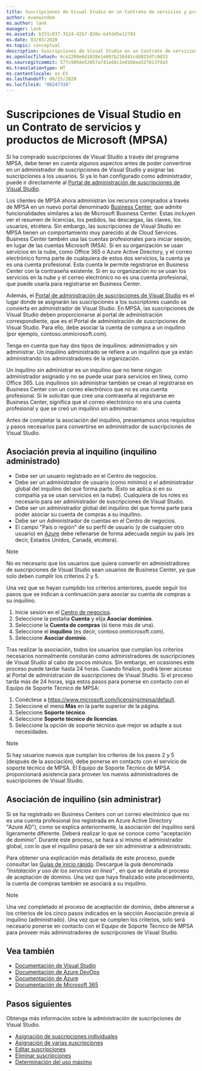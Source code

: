 ```yaml
---
title: Suscripciones de Visual Studio en un Contrato de servicios y productos de Microsoft (MPSA) | Microsoft Docs
author: evanwindom
ms.author: lank
manager: lank
ms.assetid: b331c837-3524-42b7-820e-b4fdd5e12793
ms.date: 03/03/2020
ms.topic: conceptual
description: Suscripciones de Visual Studio en un Contrato de servicios y productos de Microsoft (MPSA)
ms.openlocfilehash: 6ce2208e6d1028e1e697b216d41cdd825dfc0d33
ms.sourcegitcommit: 577c905de52057a741e68c2ed168ea527813fda5
ms.translationtype: HT
ms.contentlocale: es-ES
ms.lasthandoff: 08/15/2020
ms.locfileid: "88247316"
---
```

# <a name="visual-studio-subscriptions-in-a-microsoft-products-and-services-agreement-mpsa"></a>Suscripciones de Visual Studio en un Contrato de servicios y productos de Microsoft (MPSA)
Si ha comprado suscripciones de Visual Studio a través del programa MPSA, debe tener en cuenta algunos aspectos antes de poder convertirse en un administrador de suscripciones de Visual Studio y asignar las suscripciones a los usuarios. Si ya lo han configurado como administrador, puede ir directamente al [Portal de administración de suscripciones de Visual Studio](https://manage.visualstudio.com/).

Los clientes de MPSA ahora administran los recursos comprados a través de MPSA en un nuevo portal denominado [Business Center](https://businessaccount.microsoft.com/Customer), que admite funcionalidades similares a las de Microsoft Business Center. Estas incluyen ver el resumen de licencias, los pedidos, las descargas, las claves, los usuarios, etcétera. Sin embargo, las suscripciones de Visual Studio en MPSA tienen un comportamiento muy parecido al de Cloud Services. Business Center también usa las cuentas profesionales para iniciar sesión, en lugar de las cuentas Microsoft (MSA). Si en su organización se usan servicios en la nube, como Office 365 o Azure Active Directory, y el correo electrónico forma parte de cualquiera de estos dos servicios, la cuenta ya es una cuenta profesional. Esta cuenta le permite registrarse en Business Center con la contraseña existente. Si en su organización no se usan los servicios en la nube y el correo electrónico no es una cuenta profesional, que puede usarla para registrarse en Business Center.

Además, el [Portal de administración de suscripciones de Visual Studio](https://manage.visualstudio.com/) es el lugar donde se asignarán las suscripciones a los suscriptores cuando se convierta en administrador de Visual Studio. En MPSA, las suscripciones de Visual Studio deben proporcionarse al portal de administración correspondiente, que es el Portal de administración de suscripciones de Visual Studio. Para ello, debe asociar la cuenta de compra a un inquilino (por ejemplo, contoso.onmicrosoft.com).

Tenga en cuenta que hay dos tipos de inquilinos: administrados y sin administrar. Un inquilino administrado se refiere a un inquilino que ya están administrando los administradores de la organización.

Un inquilino sin administrar es un inquilino que no tiene ningún administrador asignado y no se puede usar para servicios en línea, como Office 365. Los inquilinos sin administrar también se crean al registrarse en Business Center con un correo electrónico que no es una cuenta profesional. Si le solicitan que cree una contraseña al registrarse en Business Center, significa que el correo electrónico no era una cuenta profesional y que se creó un inquilino sin administrar.

Antes de completar la asociación del inquilino, presentamos unos requisitos y pasos necesarios para convertirse en administrador de suscripciones de Visual Studio.

## <a name="pre-tenant-association-managed-tenant"></a>Asociación previa al inquilino (inquilino administrado)
- Debe ser un usuario registrado en el Centro de negocios.
- Debe ser un administrador de usuario (como mínimo) o el administrador global del inquilino del que forma parte. (Esto se aplica si en su compañía ya se usan servicios en la nube). Cualquiera de los roles es necesario para ser administrador de suscripciones de Visual Studio.
- Debe ser un administrador global del inquilino del que forma parte para poder asociar su cuenta de compras a su inquilino.
- Debe ser un Administrador de cuentas en el Centro de negocios.
- El campo "País o región" de su perfil de usuario (y de cualquier otro usuario) en [Azure](https://portal.azure.com/) debe rellenarse de forma adecuada según su país (es decir, Estados Unidos, Canadá, etcétera). 

> [!NOTE]
> No es necesario que los usuarios que quiera convertir en administradores de suscripciones de Visual Studio sean usuarios de Business Center, ya que solo deben cumplir los criterios 2 y 5.

Una vez que se hayan cumplido los criterios anteriores, puede seguir los pasos que se indican a continuación para asociar su cuenta de compras a su inquilino.
1. Inicie sesión en el [Centro de negocios](https://businessaccount.microsoft.com/Customer).
2. Seleccione la pestaña **Cuenta** y elija **Asociar dominios**.
3. Seleccione la **Cuenta de compras** (si tiene más de una).
4. Seleccione el **inquilino** (es decir, contoso.onmicrosoft.com).
5. Seleccione **Asociar dominio**.

Tras realizar la asociación, todos los usuarios que cumplan los criterios necesarios normalmente constarán como administradores de suscripciones de Visual Studio al cabo de pocos minutos. Sin embargo, en ocasiones este proceso puede tardar hasta 24 horas. Cuando finalice, podrá tener acceso al Portal de administración de suscripciones de Visual Studio. Si el proceso tarda más de 24 horas, siga estos pasos para ponerse en contacto con el Equipo de Soporte Técnico de MPSA:
1. Conéctese a <https://www.microsoft.com/licensing/mpsa/default>.
2. Seleccione el menú **Más** en la parte superior de la página. 
3. Seleccione **Soporte técnico**.
4. Seleccione **Soporte técnico de licencias**.
5. Seleccione la opción de soporte técnico que mejor se adapte a sus necesidades. 

> [!NOTE]
> Si hay usuarios nuevos que cumplan los criterios de los pasos 2 y 5 (después de la asociación), debe ponerse en contacto con el servicio de soporte técnico de MPSA. El Equipo de Soporte Técnico de MPSA proporcionará asistencia para proveer los nuevos administradores de suscripciones de Visual Studio.

## <a name="tenant-association-unmanaged"></a>Asociación de inquilino (sin administrar)
Si se ha registrado en Business Centers con un correo electrónico que no es una cuenta profesional (no registrada en Azure Active Directory "Azure AD"), como se explica anteriormente, la asociación del inquilino será ligeramente diferente. Deberá realizar lo que se conoce como "aceptación de dominio". Durante este proceso, se hará a sí mismo el administrador global, con lo que el inquilino pasará de ser sin administrar a administrado.

Para obtener una explicación más detallada de este proceso, puede consultar las [Guías de inicio rápido](https://www.microsoft.com/Licensing/existing-customer/business-center-training-and-resources.aspx). Descargue la guía denominada *"Instalación y uso de los servicios en línea"* , en que se detalla el proceso de aceptación de dominio. Una vez que haya finalizado este procedimiento, la cuenta de compras también se asociará a su inquilino.

> [!NOTE]
> Una vez completado el proceso de aceptación de dominio, debe atenerse a los criterios de los cinco pasos indicados en la sección Asociación previa al inquilino (administrado). Una vez que se cumplen los criterios, solo será necesario ponerse en contacto con el Equipo de Soporte Técnico de MPSA para proveer más administradores de suscripciones de Visual Studio.

## <a name="see-also"></a>Vea también
- [Documentación de Visual Studio](https://docs.microsoft.com/visualstudio/)
- [Documentación de Azure DevOps](https://docs.microsoft.com/azure/devops/)
- [Documentación de Azure](https://docs.microsoft.com/azure/)
- [Documentación de Microsoft 365](https://docs.microsoft.com/microsoft-365/)

## <a name="next-steps"></a>Pasos siguientes
Obtenga más información sobre la administración de suscripciones de Visual Studio.
- [Asignación de suscripciones individuales](assign-license.md)
- [Asignación de varias suscripciones](assign-license-bulk.md)
- [Editar suscripciones](edit-license.md)
- [Eliminar suscripciones](delete-license.md)
- [Determinación del uso máximo](maximum-usage.md)
